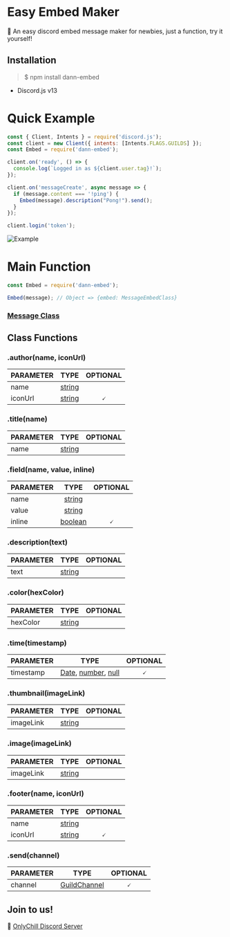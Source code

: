 # Easy Embed Maker

🧡 An easy discord embed message maker for newbies, just a function, try it yourself!

## Installation
> $ npm install dann-embed

* Discord.js v13

# Quick Example


```JavaScript
const { Client, Intents } = require('discord.js');
const client = new Client({ intents: [Intents.FLAGS.GUILDS] });
const Embed = require('dann-embed');

client.on('ready', () => {
  console.log(`Logged in as ${client.user.tag}!`);
});

client.on('messageCreate', async message => {
  if (message.content === '!ping') {
    Embed(message).description("Pong!").send();
  }
});

client.login('token');
```

![Example](https://i.ibb.co/mhyXmPv/Example.png)

# Main Function

```JavaScript
const Embed = require('dann-embed');

Embed(message); // Object => {embed: MessageEmbedClass}
```
### [Message Class](https://discord.js.org/#/docs/main/stable/class/Message)
## Class Functions
### .author(name, iconUrl)

| PARAMETER  | TYPE | OPTIONAL
| ------------- |:-------------:|:------:|
| name      | [string](https://developer.mozilla.org/en-US/docs/Web/JavaScript/Reference/Global_Objects/String)     |
| iconUrl      | [string](https://developer.mozilla.org/en-US/docs/Web/JavaScript/Reference/Global_Objects/String)     | 🗸

### .title(name)

| PARAMETER  | TYPE | OPTIONAL
| ------------- |:-------------:|:-----:|
| name      | [string](https://developer.mozilla.org/en-US/docs/Web/JavaScript/Reference/Global_Objects/String)     |

### .field(name, value, inline)

| PARAMETER  | TYPE | OPTIONAL |
| ------------- |:-------------:|:-----------:|
| name      | [string](https://developer.mozilla.org/en-US/docs/Web/JavaScript/Reference/Global_Objects/String)     | 
| value      | [string](https://developer.mozilla.org/en-US/docs/Web/JavaScript/Reference/Global_Objects/String)    |
| inline     | [boolean](https://developer.mozilla.org/en-US/docs/Web/JavaScript/Reference/Global_Objects/Boolean)     |🗸

### .description(text)

| PARAMETER  | TYPE | OPTIONAL |
| ------------- |:-------------:|:------:|
| text      | [string](https://developer.mozilla.org/en-US/docs/Web/JavaScript/Reference/Global_Objects/String)     | 

### .color(hexColor)

| PARAMETER  | TYPE | OPTIONAL |
| ------------- |:-------------:|:---------:|
| hexColor      | [string](https://developer.mozilla.org/en-US/docs/Web/JavaScript/Reference/Global_Objects/String)     |  

### .time(timestamp)

| PARAMETER  | TYPE | OPTIONAL
| ------------- |:-------------:|:----:|
| timestamp      | [Date](https://developer.mozilla.org/en-US/docs/Web/JavaScript/Reference/Global_Objects/Date), [number](https://developer.mozilla.org/en-US/docs/Web/JavaScript/Reference/Global_Objects/Number), [null](https://developer.mozilla.org/en-US/docs/Web/JavaScript/Reference/Global_Objects/null)      | 🗸

### .thumbnail(imageLink)

| PARAMETER  | TYPE | OPTIONAL|
| ------------- |:-------------:|:-------------:|
| imageLink      | [string](https://developer.mozilla.org/en-US/docs/Web/JavaScript/Reference/Global_Objects/String)     |

### .image(imageLink)

| PARAMETER  | TYPE | OPTIONAL |
| ------------- |:-------------:|:-------------:|
| imageLink      | [string](https://developer.mozilla.org/en-US/docs/Web/JavaScript/Reference/Global_Objects/String)     |

### .footer(name, iconUrl)

| PARAMETER  | TYPE |  OPTIONAL |
| ------------- |:-------------:|:-------------:|
| name      | [string](https://developer.mozilla.org/en-US/docs/Web/JavaScript/Reference/Global_Objects/String)     |  
| iconUrl      | [string](https://developer.mozilla.org/en-US/docs/Web/JavaScript/Reference/Global_Objects/String)     | 🗸

### .send(channel)

| PARAMETER  | TYPE | OPTIONAL |
| ------------- |:-------------:|:-------------:|
| channel      | [GuildChannel](https://discord.js.org/#/docs/main/stable/class/GuildChannel)     | 🗸

## Join to us!

💜 [OnlyChill Discord Server](https://discord.gg/2kAxJW4rzK)